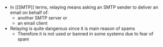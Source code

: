 * In [[SMTP]] terms, relaying means asking an SMTP sender to deliver an email on behalf of:
	* another SMTP server
		or
	* an email client
* Relaying is quite dangerous since it is main reason of spams
	- Therefore it is not used or banned in some systems due to fear of spam